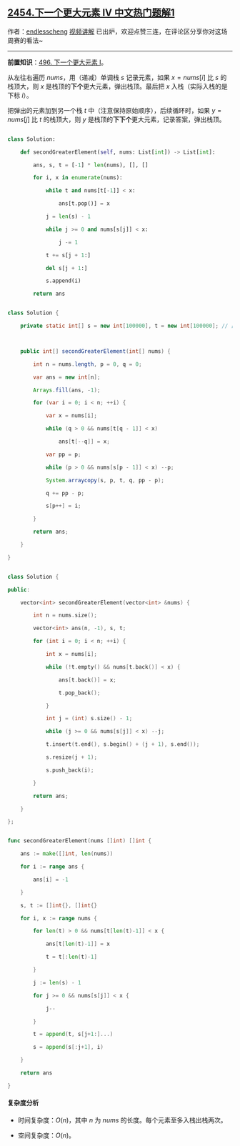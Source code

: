 ## [2454.下一个更大元素 IV 中文热门题解1](https://leetcode.cn/problems/next-greater-element-iv/solutions/100000/by-endlesscheng-q6t5)

作者：[endlesscheng](https://leetcode.cn/u/endlesscheng)
[视频讲解](https://www.bilibili.com/video/BV1zP411P7Ej) 已出炉，欢迎点赞三连，在评论区分享你对这场周赛的看法~

---

**前置知识**：[496. 下一个更大元素 I](https://leetcode.cn/problems/next-greater-element-i/)。

从左往右遍历 $\textit{nums}$，用（递减）单调栈 $s$ 记录元素，如果 $x=\textit{nums}[i]$ 比 $s$ 的栈顶大，则 $x$ 是栈顶的**下个**更大元素，弹出栈顶。最后把 $x$ 入栈（实际入栈的是下标 $i$）。

把弹出的元素加到另一个栈 $t$ 中（注意保持原始顺序），后续循环时，如果 $y=\textit{nums}[j]$ 比 $t$ 的栈顶大，则 $y$ 是栈顶的**下下个**更大元素，记录答案，弹出栈顶。

```py [sol1-Python3]
class Solution:
    def secondGreaterElement(self, nums: List[int]) -> List[int]:
        ans, s, t = [-1] * len(nums), [], []
        for i, x in enumerate(nums):
            while t and nums[t[-1]] < x:
                ans[t.pop()] = x
            j = len(s) - 1
            while j >= 0 and nums[s[j]] < x:
                j -= 1
            t += s[j + 1:]
            del s[j + 1:]
            s.append(i)
        return ans
```

```java [sol1-Java]
class Solution {
    private static int[] s = new int[100000], t = new int[100000]; // 由于有一个整体拷贝的过程，用数组模拟栈

    public int[] secondGreaterElement(int[] nums) {
        int n = nums.length, p = 0, q = 0;
        var ans = new int[n];
        Arrays.fill(ans, -1);
        for (var i = 0; i < n; ++i) {
            var x = nums[i];
            while (q > 0 && nums[t[q - 1]] < x)
                ans[t[--q]] = x;
            var pp = p;
            while (p > 0 && nums[s[p - 1]] < x) --p;
            System.arraycopy(s, p, t, q, pp - p);
            q += pp - p;
            s[p++] = i;
        }
        return ans;
    }
}
```

```cpp [sol1-C++]
class Solution {
public:
    vector<int> secondGreaterElement(vector<int> &nums) {
        int n = nums.size();
        vector<int> ans(n, -1), s, t;
        for (int i = 0; i < n; ++i) {
            int x = nums[i];
            while (!t.empty() && nums[t.back()] < x) {
                ans[t.back()] = x;
                t.pop_back();
            }
            int j = (int) s.size() - 1;
            while (j >= 0 && nums[s[j]] < x) --j;
            t.insert(t.end(), s.begin() + (j + 1), s.end());
            s.resize(j + 1);
            s.push_back(i);
        }
        return ans;
    }
};
```

```go [sol1-Go]
func secondGreaterElement(nums []int) []int {
	ans := make([]int, len(nums))
	for i := range ans {
		ans[i] = -1
	}
	s, t := []int{}, []int{}
	for i, x := range nums {
		for len(t) > 0 && nums[t[len(t)-1]] < x {
			ans[t[len(t)-1]] = x
			t = t[:len(t)-1]
		}
		j := len(s) - 1
		for j >= 0 && nums[s[j]] < x {
			j--
		}
		t = append(t, s[j+1:]...)
		s = append(s[:j+1], i)
	}
	return ans
}
```

#### 复杂度分析

- 时间复杂度：$O(n)$，其中 $n$ 为 $\textit{nums}$ 的长度。每个元素至多入栈出栈两次。
- 空间复杂度：$O(n)$。
